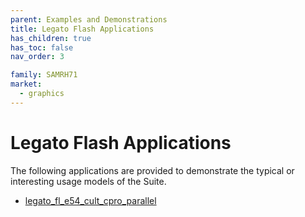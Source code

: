 ```yaml
---
parent: Examples and Demonstrations
title: Legato Flash Applications
has_children: true
has_toc: false
nav_order: 3

family: SAMRH71
market:
  - graphics
---
```


# Legato Flash Applications

The following applications are provided to demonstrate the typical or interesting usage models of the Suite.

* [legato_fl_e54_cult_cpro_parallel](legato_flash/legato_fl_e54_cult_cpro_parallel/readme.md)

